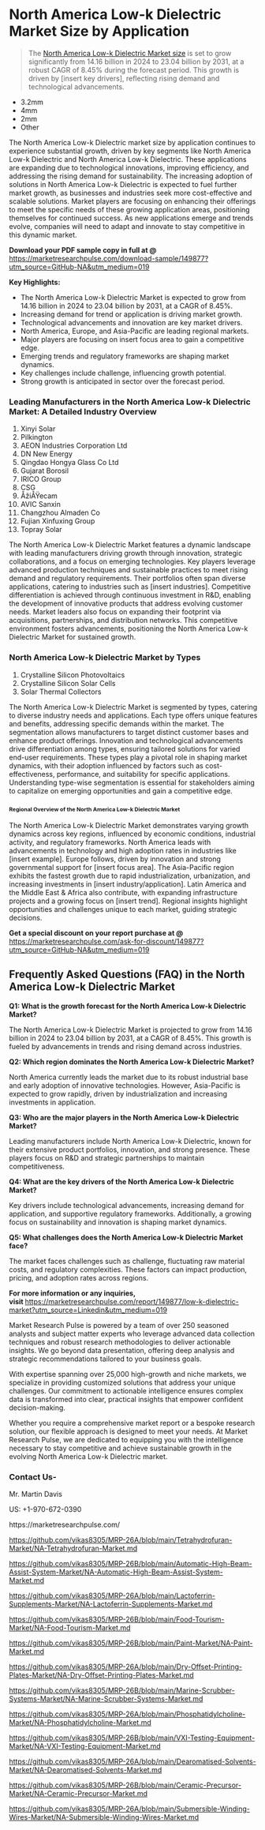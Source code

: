 <h1>North America Low-k Dielectric Market&nbsp;Size by Application</h1><blockquote><p>The <a href="https://marketresearchpulse.com/download-sample/149877?utm_source=GitHub-NA&amp;utm_medium=019">North America Low-k Dielectric Market size</a> is set to grow significantly from 14.16 billion in 2024 to 23.04 billion by 2031, at a robust CAGR of 8.45% during the forecast period. This growth is driven by [insert key drivers], reflecting rising demand and technological advancements.</p></blockquote><ul><li>3.2mm<li> 4mm<li> 2mm<li> Other</li></ul><p>The North America Low-k Dielectric market size by application continues to experience substantial growth, driven by key segments like North America Low-k Dielectric and North America Low-k Dielectric. These applications are expanding due to technological innovations, improving efficiency, and addressing the rising demand for sustainability. The increasing adoption of solutions in North America Low-k Dielectric is expected to fuel further market growth, as businesses and industries seek more cost-effective and scalable solutions. Market players are focusing on enhancing their offerings to meet the specific needs of these growing application areas, positioning themselves for continued success. As new applications emerge and trends evolve, companies will need to adapt and innovate to stay competitive in this dynamic market.</p><p><strong>Download your PDF sample copy in full at @ </strong><a href="https://marketresearchpulse.com/download-sample/149877?utm_source=GitHub-NA&amp;utm_medium=019">https://marketresearchpulse.com/download-sample/149877?utm_source=GitHub-NA&amp;utm_medium=019</a></p><p><strong>Key Highlights: </strong></p><ul><li>The North America Low-k Dielectric Market is expected to grow from 14.16 billion in 2024 to 23.04 billion by 2031, at a CAGR of 8.45%.</li><li>Increasing demand for trend or application is driving market growth.</li><li>Technological advancements and innovation are key market drivers.</li><li>North America, Europe, and Asia-Pacific are leading regional markets.</li><li>Major players are focusing on insert focus area to gain a competitive edge.</li><li>Emerging trends and regulatory frameworks are shaping market dynamics.</li><li>Key challenges include challenge, influencing growth potential.</li><li>Strong growth is anticipated in sector over the forecast period.</li></ul><h3>Leading Manufacturers in the North America Low-k Dielectric Market: A Detailed Industry Overview</h3><ol><li>Xinyi Solar</li><li>Pilkington</li><li>AEON Industries Corporation Ltd</li><li>DN New Energy</li><li>Qingdao Hongya Glass Co Ltd</li><li>Gujarat Borosil</li><li>IRICO Group</li><li>CSG</li><li>ÅžiÅŸecam</li><li>AVIC Sanxin</li><li>Changzhou Almaden Co</li><li>Fujian Xinfuxing Group</li><li>Topray Solar</li></ol><div class="flex max-w-full flex-col flex-grow"><div class="min-h-8 text-message flex w-full flex-col items-end gap-2 whitespace-normal break-words [.text-message+&amp;]:mt-5" dir="auto" data-message-author-role="assistant" data-message-id="fd8432e4-4910-450d-b182-61b7bfb0a01f" data-message-model-slug="gpt-4o"><div class="flex w-full flex-col gap-1 empty:hidden first:pt-[3px]"><div class="markdown prose w-full break-words dark:prose-invert light"><p>The North America Low-k Dielectric Market features a dynamic landscape with leading manufacturers driving growth through innovation, strategic collaborations, and a focus on emerging technologies. Key players leverage advanced production techniques and sustainable practices to meet rising demand and regulatory requirements. Their portfolios often span diverse applications, catering to industries such as [insert industries]. Competitive differentiation is achieved through continuous investment in R&amp;D, enabling the development of innovative products that address evolving customer needs. Market leaders also focus on expanding their footprint via acquisitions, partnerships, and distribution networks. This competitive environment fosters advancements, positioning the North America Low-k Dielectric Market for sustained growth.</p></div></div></div></div><h3>North America Low-k Dielectric Market by Types</h3><ol><li>Crystalline Silicon Photovoltaics<li> Crystalline Silicon Solar Cells<li> Solar Thermal Collectors</li></ol><div class="flex max-w-full flex-col flex-grow"><div class="min-h-8 text-message flex w-full flex-col items-end gap-2 whitespace-normal break-words [.text-message+&amp;]:mt-5" dir="auto" data-message-author-role="assistant" data-message-id="084470be-0bb7-4664-bddf-5156b4f41249" data-message-model-slug="gpt-4o-mini"><div class="flex w-full flex-col gap-1 empty:hidden first:pt-[3px]"><div class="markdown prose w-full break-words dark:prose-invert light"><p>The North America Low-k Dielectric Market is segmented by types, catering to diverse industry needs and applications. Each type offers unique features and benefits, addressing specific demands within the market. The segmentation allows manufacturers to target distinct customer bases and enhance product offerings. Innovation and technological advancements drive differentiation among types, ensuring tailored solutions for varied end-user requirements. These types play a pivotal role in shaping market dynamics, with their adoption influenced by factors such as cost-effectiveness, performance, and suitability for specific applications. Understanding type-wise segmentation is essential for stakeholders aiming to capitalize on emerging opportunities and gain a competitive edge.</p></div></div></div></div><h3><span style="font-size: 11px;">Regional Overview of the North America Low-k Dielectric Market</span></h3><div class="flex max-w-full flex-col flex-grow"><div class="min-h-8 text-message flex w-full flex-col items-end gap-2 whitespace-normal break-words [.text-message+&amp;]:mt-5" dir="auto" data-message-author-role="assistant" data-message-id="e9038762-ce64-4e30-91c9-9bd413514231" data-message-model-slug="gpt-4o-mini"><div class="flex w-full flex-col gap-1 empty:hidden first:pt-[3px]"><div class="markdown prose w-full break-words dark:prose-invert light"><p>The North America Low-k Dielectric Market demonstrates varying growth dynamics across key regions, influenced by economic conditions, industrial activity, and regulatory frameworks. North America leads with advancements in technology and high adoption rates in industries like [insert example]. Europe follows, driven by innovation and strong governmental support for [insert focus area]. The Asia-Pacific region exhibits the fastest growth due to rapid industrialization, urbanization, and increasing investments in [insert industry/application]. Latin America and the Middle East &amp; Africa also contribute, with expanding infrastructure projects and a growing focus on [insert trend]. Regional insights highlight opportunities and challenges unique to each market, guiding strategic decisions.</p></div></div></div></div><p><strong>Get a special discount on your report purchase at @ </strong><a href="https://marketresearchpulse.com/ask-for-discount/149877?utm_source=GitHub-NA&amp;utm_medium=019">https://marketresearchpulse.com/ask-for-discount/149877?utm_source=GitHub-NA&amp;utm_medium=019</a></p><h2>Frequently Asked Questions (FAQ) in the North America Low-k Dielectric Market</h2><p><strong>Q1: What is the growth forecast for the North America Low-k Dielectric Market?</strong></p><p>The North America Low-k Dielectric Market is projected to grow from 14.16 billion in 2024 to 23.04 billion by 2031, at a CAGR of 8.45%. This growth is fueled by advancements in trends and rising demand across industries.</p><p><strong>Q2: Which region dominates the North America Low-k Dielectric Market?</strong></p><p>North America currently leads the market due to its robust industrial base and early adoption of innovative technologies. However, Asia-Pacific is expected to grow rapidly, driven by industrialization and increasing investments in application.</p><p><strong>Q3: Who are the major players in the North America Low-k Dielectric Market?</strong></p><p>Leading manufacturers include North America Low-k Dielectric, known for their extensive product portfolios, innovation, and strong presence. These players focus on R&amp;D and strategic partnerships to maintain competitiveness.</p><p><strong>Q4: What are the key drivers of the North America Low-k Dielectric Market?</strong></p><p>Key drivers include technological advancements, increasing demand for application, and supportive regulatory frameworks. Additionally, a growing focus on sustainability and innovation is shaping market dynamics.</p><p><strong>Q5: What challenges does the North America Low-k Dielectric Market face?</strong></p><p>The market faces challenges such as challenge, fluctuating raw material costs, and regulatory complexities. These factors can impact production, pricing, and adoption rates across regions.</p><p><strong>For more information or any inquiries, visit&nbsp;</strong><a href="https://marketresearchpulse.com/report/149877/low-k-dielectric-market?utm_source=Linkedin&utm_medium=019">https://marketresearchpulse.com/report/149877/low-k-dielectric-market?utm_source=Linkedin&utm_medium=019</a></p><p>Market Research Pulse is powered by a team of over 250 seasoned analysts and subject matter experts who leverage advanced data collection techniques and robust research methodologies to deliver actionable insights. We go beyond data presentation, offering deep analysis and strategic recommendations tailored to your business goals.</p><p>With expertise spanning over 25,000 high-growth and niche markets, we specialize in providing customized solutions that address your unique challenges. Our commitment to actionable intelligence ensures complex data is transformed into clear, practical insights that empower confident decision-making.</p><p>Whether you require a comprehensive market report or a bespoke research solution, our flexible approach is designed to meet your needs. At Market Research Pulse, we are dedicated to equipping you with the intelligence necessary to stay competitive and achieve sustainable growth in the evolving North America Low-k Dielectric market.</p><h3><strong>Contact Us-</strong></h3><p>Mr. Martin Davis</p><p>US: +1-970-672-0390</p><p>https://marketresearchpulse.com/</p><p><a href="https://github.com/vikas8305/MRP-26A/blob/main/Tetrahydrofuran-Market/NA-Tetrahydrofuran-Market.md">https://github.com/vikas8305/MRP-26A/blob/main/Tetrahydrofuran-Market/NA-Tetrahydrofuran-Market.md</a></p><p><a href="https://github.com/vikas8305/MRP-26B/blob/main/Automatic-High-Beam-Assist-System-Market/NA-Automatic-High-Beam-Assist-System-Market.md">https://github.com/vikas8305/MRP-26B/blob/main/Automatic-High-Beam-Assist-System-Market/NA-Automatic-High-Beam-Assist-System-Market.md</a></p><p><a href="https://github.com/vikas8305/MRP-26A/blob/main/Lactoferrin-Supplements-Market/NA-Lactoferrin-Supplements-Market.md">https://github.com/vikas8305/MRP-26A/blob/main/Lactoferrin-Supplements-Market/NA-Lactoferrin-Supplements-Market.md</a></p><p><a href="https://github.com/vikas8305/MRP-26B/blob/main/Food-Tourism-Market/NA-Food-Tourism-Market.md">https://github.com/vikas8305/MRP-26B/blob/main/Food-Tourism-Market/NA-Food-Tourism-Market.md</a></p><p><a href="https://github.com/vikas8305/MRP-26B/blob/main/Paint-Market/NA-Paint-Market.md">https://github.com/vikas8305/MRP-26B/blob/main/Paint-Market/NA-Paint-Market.md</a></p><p><a href="https://github.com/vikas8305/MRP-26A/blob/main/Dry-Offset-Printing-Plates-Market/NA-Dry-Offset-Printing-Plates-Market.md">https://github.com/vikas8305/MRP-26A/blob/main/Dry-Offset-Printing-Plates-Market/NA-Dry-Offset-Printing-Plates-Market.md</a></p><p><a href="https://github.com/vikas8305/MRP-26B/blob/main/Marine-Scrubber-Systems-Market/NA-Marine-Scrubber-Systems-Market.md">https://github.com/vikas8305/MRP-26B/blob/main/Marine-Scrubber-Systems-Market/NA-Marine-Scrubber-Systems-Market.md</a></p><p><a href="https://github.com/vikas8305/MRP-26A/blob/main/Phosphatidylcholine-Market/NA-Phosphatidylcholine-Market.md">https://github.com/vikas8305/MRP-26A/blob/main/Phosphatidylcholine-Market/NA-Phosphatidylcholine-Market.md</a></p><p><a href="https://github.com/vikas8305/MRP-26B/blob/main/VXI-Testing-Equipment-Market/NA-VXI-Testing-Equipment-Market.md">https://github.com/vikas8305/MRP-26B/blob/main/VXI-Testing-Equipment-Market/NA-VXI-Testing-Equipment-Market.md</a></p><p><a href="https://github.com/vikas8305/MRP-26A/blob/main/Dearomatised-Solvents-Market/NA-Dearomatised-Solvents-Market.md">https://github.com/vikas8305/MRP-26A/blob/main/Dearomatised-Solvents-Market/NA-Dearomatised-Solvents-Market.md</a></p><p><a href="https://github.com/vikas8305/MRP-26B/blob/main/Ceramic-Precursor-Market/NA-Ceramic-Precursor-Market.md">https://github.com/vikas8305/MRP-26B/blob/main/Ceramic-Precursor-Market/NA-Ceramic-Precursor-Market.md</a></p><p><a href="https://github.com/vikas8305/MRP-26A/blob/main/Submersible-Winding-Wires-Market/NA-Submersible-Winding-Wires-Market.md">https://github.com/vikas8305/MRP-26A/blob/main/Submersible-Winding-Wires-Market/NA-Submersible-Winding-Wires-Market.md</a></p>
